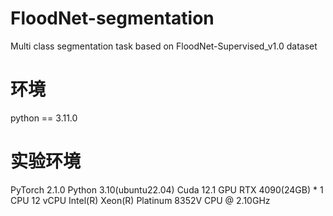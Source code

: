 # FloodNet-segmentation
Multi class segmentation task based on FloodNet-Supervised_v1.0 dataset



# 环境
python == 3.11.0

# 实验环境
PyTorch  2.1.0
Python  3.10(ubuntu22.04)
Cuda  12.1
GPU
RTX 4090(24GB) * 1
CPU
12 vCPU Intel(R) Xeon(R) Platinum 8352V CPU @ 2.10GHz



